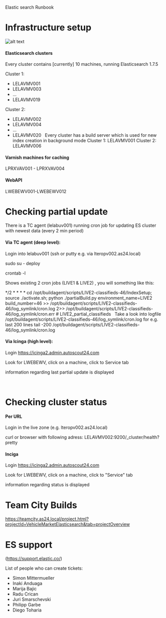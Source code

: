 Elastic search Runbook

# Infrastructure setup
![alt text](https://github.com/AutoScout24/ghostbuster_runbooks/blob/master/elasticsearch/elastic_infra.png "Elasticsearch Infrastructure")
 
#### Elasticsearch clusters
Every cluster contains [currently] 10 machines, running Elasticsearch 1.7.5

Cluster 1:
- LELAVMV001
- LELAVMV003
- ...
- LELAVMV019

Cluster 2:
- LELAVMV002
- LELAVMV004
- ...
- LELAVMV020
 
Every cluster has a build server which is used for new index creation in background mode
Cluster 1: LELAVMV001
Cluster 2: LELAVMV006

#### Varnish machines for caching
LPRXVAV001 - LPRXVAV004

#### WebAPI
LWEBEWV001-LWEBEWV012

# Checking partial update
There is a TC agent (lelabuv001) running cron job for updating ES cluster with newest data (every 2 min period)

#### Via TC agent (deep level):
Login into lelabuv001 (ssh or putty e.g. via lteropv002.as24.local)

sudo su - deploy

crontab -l

Shows existing 2 cron jobs (LIVE1 & LIVE2) , you will something like this:

*/2 * * * * cd /opt/buildagent/scripts/LIVE2-classifieds-46/IndexSetup; source ./activate.sh; python ./partialBuild.py environment_name=LIVE2 build_number=46 >> /opt/buildagent/scripts/LIVE2-classifieds-46/log_symlink/cron.log 2>> /opt/buildagent/scripts/LIVE2-classifieds-46/log_symlink/cron.err # LIVE2_partial_classifieds
 
Take a look into logfile /opt/buildagent/scripts/LIVE2-classifieds-46/log_symlink/cron.log for e.g. last 200 lines
tail -200 /opt/buildagent/scripts/LIVE2-classifieds-46/log_symlink/cron.log
 
#### Via Icinga (high level):
Login https://icinga2.admin.autoscout24.com

Look for LWEBEWV, click on a machine, click to Service tab

information regarding last partial update is displayed

 
# Checking cluster status
#### Per URL
Login in the live zone (e.g. lteropv002.as24.local)

curl or browser with following adress: LELAVMV002:9200/_cluster/health?pretty
 
#### Inciga
Login https://icinga2.admin.autoscout24.com

Look for LWEBEWV, click on a machine, click to "Service" tab

information regarding status is displayed

# Team City Builds
https://teamcity.as24.local/project.html?projectId=VehicleMarketElasticsearch&tab=projectOverview
 
# ES support
(https://support.elastic.co/)

List of people who can create tickets:
* Simon Mittermueller        
* Inaki Anduaga        
* Marija Bajic        
* Radu Crican        
* Juri Smarschevski
* Philipp Garbe        
* Diego Toharia        
